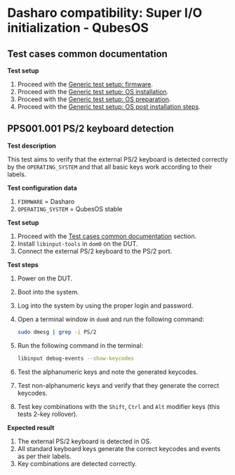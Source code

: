 # Dasharo compatibility: Super I/O initialization - QubesOS

## Test cases common documentation

**Test setup**

1. Proceed with the
   [Generic test setup: firmware](../generic-test-setup.md#firmware).
1. Proceed with the
   [Generic test setup: OS installation](../generic-test-setup.md#os-installation).
1. Proceed with the
   [Generic test setup: OS preparation](../generic-test-setup.md#os-preparation).
1. Proceed with the
   [Generic test setup: OS post installation steps](../generic-test-setup.md#post-installation).

## PPS001.001 PS/2 keyboard detection

**Test description**

This test aims to verify that the external PS/2 keyboard is detected correctly
by the `OPERATING_SYSTEM` and that all basic keys work according to their
labels.

**Test configuration data**

1. `FIRMWARE` = Dasharo
1. `OPERATING_SYSTEM` = QubesOS stable

**Test setup**

1. Proceed with the
   [Test cases common documentation](#test-cases-common-documentation) section.
1. Install `libinput-tools` in `dom0` on the DUT.
1. Connect the external PS/2 keyboard to the PS/2 port.

**Test steps**

1. Power on the DUT.
1. Boot into the system.
1. Log into the system by using the proper login and password.
1. Open a terminal window in `dom0` and run the following command:

    ```bash
    sudo dmesg | grep -i PS/2
    ```

1. Run the following command in the terminal:

    ```bash
    libinput debug-events --show-keycodes
    ```

1. Test the alphanumeric keys and note the generated keycodes.
1. Test non-alphanumeric keys and verify that they generate the correct
   keycodes.
1. Test key combinations with the `Shift`, `Ctrl` and `Alt` modifier keys
   (this tests 2-key rollover).

**Expected result**

1. The external PS/2 keyboard is detected in OS.
1. All standard keyboard keys generate the correct keycodes and events as per
   their labels.
1. Key combinations are detected correctly.
